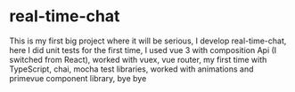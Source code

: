 # real-time-chat
This is my first big project where it will be serious,
I develop real-time-chat, here I did unit tests for the first time,
I used vue 3 with composition Api (I switched from React), worked with vuex,
vue router, my first time with TypeScript, chai, mocha test libraries,
worked with animations and primevue component library, bye bye
